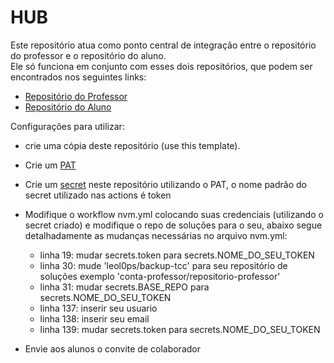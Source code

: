 # HUB

Este repositório atua como ponto central de integração entre o repositório do professor e o repositório do aluno.  
Ele só funciona em conjunto com esses dois repositórios, que podem ser encontrados nos seguintes links:  
- [Repositório do Professor](https://github.com/leol0ps/Repo-modelo-professor)  
- [Repositório do Aluno](https://github.com/leol0ps/Repo-modelo-aluno)  

Configurações para  utilizar:  
 - crie uma cópia deste repositório (use this template).
 - Crie um [PAT](https://docs.github.com/en/authentication/keeping-your-account-and-data-secure/managing-your-personal-access-tokens)   
 - Crie um [secret](https://docs.github.com/pt/actions/security-guides/using-secrets-in-github-actions) neste repositório utilizando o PAT, o nome padrão do secret utilizado nas actions é token
 - Modifique o workflow nvm.yml colocando suas credenciais (utilizando o secret criado) e modifique o repo de soluções para o seu, abaixo segue detalhadamente as mudanças necessárias no arquivo nvm.yml:

   - linha 19: mudar secrets.token para secrets.NOME_DO_SEU_TOKEN
   - linha 30: mude 'leol0ps/backup-tcc' para seu repositório de soluções exemplo 'conta-professor/repositorio-professor'
   - linha 31: mudar secrets.BASE_REPO para secrets.NOME_DO_SEU_TOKEN
   - linha 137: inserir seu usuario
   - linha 138: inserir seu email
   - linha 139: mudar secrets.token para secrets.NOME_DO_SEU_TOKEN
- Envie aos alunos o convite de colaborador

